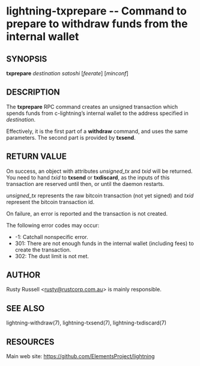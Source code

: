 lightning-txprepare -- Command to prepare to withdraw funds from the internal wallet
====================================================================================

SYNOPSIS
--------

**txprepare** *destination* *satoshi* \[*feerate*\] \[*minconf*\]

DESCRIPTION
-----------

The **txprepare** RPC command creates an unsigned transaction which
spends funds from c-lightning’s internal wallet to the address specified
in *destination*.

Effectively, it is the first part of a **withdraw** command, and uses
the same parameters. The second part is provided by **txsend**.

RETURN VALUE
------------

On success, an object with attributes *unsigned\_tx* and *txid* will be
returned. You need to hand *txid* to **txsend** or **txdiscard**, as the
inputs of this transaction are reserved until then, or until the daemon
restarts.

*unsigned\_tx* represents the raw bitcoin transaction (not yet signed)
and *txid* represent the bitcoin transaction id.

On failure, an error is reported and the transaction is not created.

The following error codes may occur:
- -1: Catchall nonspecific error.
- 301: There are not enough funds in the internal wallet (including
fees) to create the transaction.
- 302: The dust limit is not met.

AUTHOR
------

Rusty Russell <<rusty@rustcorp.com.au>> is mainly responsible.

SEE ALSO
--------

lightning-withdraw(7), lightning-txsend(7), lightning-txdiscard(7)

RESOURCES
---------

Main web site: <https://github.com/ElementsProject/lightning>
